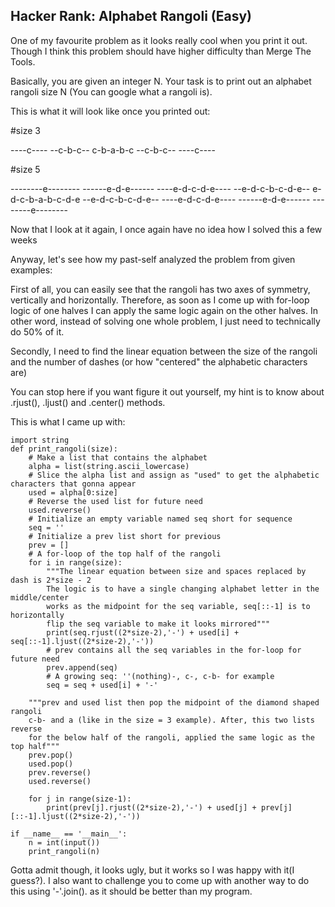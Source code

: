 ## Hacker Rank: Alphabet Rangoli (Easy)

One of my favourite problem as it looks really cool when you print it out. Though I think this problem should have higher difficulty than Merge The Tools. 

Basically, you are given an integer N. Your task is to print out an alphabet rangoli size N (You can google what a rangoli is).

This is what it will look like once you printed out:

#size 3

----c----
--c-b-c--
c-b-a-b-c
--c-b-c--
----c----

#size 5

--------e--------
------e-d-e------
----e-d-c-d-e----
--e-d-c-b-c-d-e--
e-d-c-b-a-b-c-d-e
--e-d-c-b-c-d-e--
----e-d-c-d-e----
------e-d-e------
--------e--------

Now that I look at it again, I once again have no idea how I solved this a few weeks

Anyway, let's see how my past-self analyzed the problem from given examples:

First of all, you can easily see that the rangoli has two axes of symmetry, vertically and horizontally. Therefore, as soon as I come up with for-loop logic of one halves I can apply the same logic again on the other halves. In other word, instead of solving one whole problem, I just need to technically do 50% of it.

Secondly, I need to find the linear equation between the size of the rangoli and the number of dashes (or how "centered" the alphabetic characters are)

You can stop here if you want figure it out yourself, my hint is to know about .rjust(), .ljust() and .center() methods.

This is what I came up with:

```
import string
def print_rangoli(size):
    # Make a list that contains the alphabet
    alpha = list(string.ascii_lowercase)
    # Slice the alpha list and assign as "used" to get the alphabetic characters that gonna appear
    used = alpha[0:size]
    # Reverse the used list for future need
    used.reverse()
    # Initialize an empty variable named seq short for sequence
    seq = ''
    # Initialize a prev list short for previous
    prev = []
    # A for-loop of the top half of the rangoli
    for i in range(size):
        """The linear equation between size and spaces replaced by dash is 2*size - 2
        The logic is to have a single changing alphabet letter in the middle/center
        works as the midpoint for the seq variable, seq[::-1] is to horizontally
        flip the seq variable to make it looks mirrored"""
        print(seq.rjust((2*size-2),'-') + used[i] + seq[::-1].ljust((2*size-2),'-'))        
        # prev contains all the seq variables in the for-loop for future need
        prev.append(seq)
        # A growing seq: ''(nothing)-, c-, c-b- for example
        seq = seq + used[i] + '-'
    
    """prev and used list then pop the midpoint of the diamond shaped rangoli
    c-b- and a (like in the size = 3 example). After, this two lists reverse
    for the below half of the rangoli, applied the same logic as the top half"""
    prev.pop()
    used.pop()
    prev.reverse()
    used.reverse()
    
    for j in range(size-1):
        print(prev[j].rjust((2*size-2),'-') + used[j] + prev[j][::-1].ljust((2*size-2),'-'))
        
if __name__ == '__main__':
    n = int(input())
    print_rangoli(n)
```

Gotta admit though, it looks ugly, but it works so I was happy with it(I guess?). I also want to challenge you to come up with another way to do this using 
'-'.join(). as it should be better than my program.
